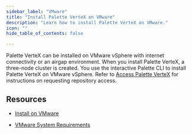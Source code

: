 ```yaml
---
sidebar_label: "VMware"
title: "Install Palette VerteX on VMware"
description: "Learn how to install Palette VerteX on VMware."
icon: ""
hide_table_of_contents: false

---
```





Palette VerteX can be installed on VMware vSphere with internet connectivity or an airgap environment. When you install Palette VerteX, a three-node cluster is created. You use the interactive Palette CLI to install Palette VerteX on VMware vSphere. Refer to [Access Palette VerteX](/vertex#accesspalettevertex) for instructions on requesting repository access.

## Resources

- [Install on VMware](/vertex/install-palette-vertex/install-on-vmware/install)


<!-- - [Install in an Air Gap Environment](/vertex/install-palette-vertex/install-on-vmware/install-airgap) -->


- [VMware System Requirements](/vertex/install-palette-vertex/install-on-vmware/vmware-system-requirements)

<br />

<br />
   